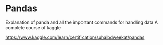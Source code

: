 # Pandas
Explanation of panda and all the important commands for handling data A complete course of kaggle

https://www.kaggle.com/learn/certification/suhaibdweekat/pandas
